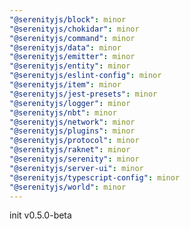 ```yaml
---
"@serenityjs/block": minor
"@serenityjs/chokidar": minor
"@serenityjs/command": minor
"@serenityjs/data": minor
"@serenityjs/emitter": minor
"@serenityjs/entity": minor
"@serenityjs/eslint-config": minor
"@serenityjs/item": minor
"@serenityjs/jest-presets": minor
"@serenityjs/logger": minor
"@serenityjs/nbt": minor
"@serenityjs/network": minor
"@serenityjs/plugins": minor
"@serenityjs/protocol": minor
"@serenityjs/raknet": minor
"@serenityjs/serenity": minor
"@serenityjs/server-ui": minor
"@serenityjs/typescript-config": minor
"@serenityjs/world": minor
---
```


init v0.5.0-beta
